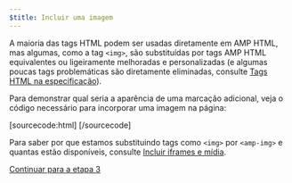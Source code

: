 ```yaml
---
$title: Incluir uma imagem
---
```


A maioria das tags HTML podem ser usadas diretamente em AMP HTML, mas algumas, como a tag `<img>`, são substituídas por tags AMP HTML equivalentes ou ligeiramente melhoradas e personalizadas (e algumas poucas tags problemáticas são diretamente eliminadas, consulte [Tags HTML na especificação](https://github.com/ampproject/amphtml/blob/master/spec/amp-html-format.md)).

Para demonstrar qual seria a aparência de uma marcação adicional, veja o código necessário para incorporar uma imagem na página:

[sourcecode:html]
<amp-img src="welcome.jpg" alt="Welcome" height="400" width="800"></amp-img>
[/sourcecode]

Para saber por que estamos substituindo tags como `<img>` por `<amp-img>` e quantas estão disponíveis, consulte [Incluir iframes e mídia](/docs/guides/amp_replacements.html).

<a class="go-button button" href="/pt_br/docs/get_started/create/presentation_layout.html">Continuar para a etapa 3</a>
